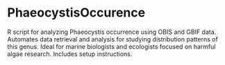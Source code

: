 # PhaeocystisOccurence
R script for analyzing Phaeocystis occurrence using OBIS and GBIF data. Automates data retrieval and analysis for studying distribution patterns of this genus. Ideal for marine biologists and ecologists focused on harmful algae research. Includes setup instructions.
